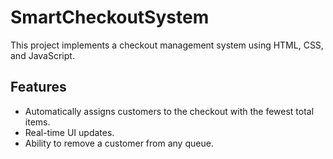 # SmartCheckoutSystem

This project implements a checkout management system using HTML, CSS, and JavaScript.

## Features

- Automatically assigns customers to the checkout with the fewest total items.
- Real-time UI updates.
- Ability to remove a customer from any queue.
